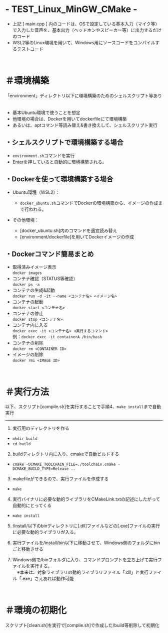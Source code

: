 # - TEST_Linux_MinGW_CMake -


- 上記 [ main.cpp ] 内のコードは、OSで設定している基本入力（マイク等）で入力した音声を、基本出力（ヘッドホンやスピーカー等）に出力するだけのコード
- WSL2等のLinux環境を用いて、Windows用にソースコードをコンパイルするテストコード
<br>


# ＃環境構築

「environment」ディレクトリ以下に環境構築のためのシェルスクリプト等あり<br>
　
- 基本Ubuntu環境で使うことを想定
- 他環境の場合は、Dockerを用いてdockerfileにて環境構築
- あるいは、aptコマンド等読み替え&書き換えして、シェルスクリプト実行


## ・シェルスクリプトで環境構築する場合

- `environment.sh`コマンドを実行
- Enterを押していると自動的に環境構築される。

## ・Dockerを使って環境構築する場合

- Ubuntu環境（WSL2）：
    - `docker_ubuntu.sh`コマンドでDockerの環境構築から、イメージの作成まで行われる。

- その他環境：
    - [docker_ubuntu.sh]内のコマンドを適宜読み替え
    - [environment/dockerfile]を用いてDockerイメージの作成

## ・Dockerコマンド簡易まとめ

- 取得済みイメージ表示<br>
`docker images`<br>
- コンテナ確認（STATUS等確認）<br>
`docker ps -a`<br>
- コンテナの生成&起動<br>
`docker run -d -it --name <コンテナ名> <イメージ名>`<br>
- コンテナの起動<br>
`docker start <コンテナ名>`<br>
- コンテナの停止<br>
`docker stop <コンテナ名>`<br>
- コンテナ内に入る<br>
`docker exec -it <コンテナ名> <実行するコマンド>`<br>
例：`docker exec -it containerA /bin/bash`<br>
- コンテナの削除<br>
`docker rm <CONTAINER ID>`<br>
- イメージの削除<br>
`docker rmi <IMAGE ID>`<br>


<br>


# ＃実行方法


以下、スクリプト[compile.sh]を実行することで手順4、`make install`まで自動実行

<hr>

1. 実行用のディレクトリを作る<br>
- `mkdir build`<br>
- `cd build`

2. buildディレクトリ内に入り、cmakeで自動ビルドする<br>
- `cmake -DCMAKE_TOOLCHAIN_FILE=./toolchain.cmake -DCMAKE_BUILD_TYPE=Release ..`<br>


3. makefileができるので、実行ファイルを作成する<br>
- `make`<br>



4. 実行バイナリに必要な動的ライブラリをCMakeLink.txtの記述にしたがって自動的にとってくる<br>
- `make install`<br>

5. /install/以下のbinディレクトリに[.dll]ファイルなどの[.exe]ファイルの実行に必要な動的ライブラリが入る。<br>


6. 実行ファイルを/install/bin以下に移動させて、Windows側のフォルダにbinごと移動させる<br>

7. Windows側で/binフォルダに入り、コマンドプロンプトを立ち上げて実行ファイルを実行する。<br/>
　※本来は、対象ライブラリの動的ライブラリファイル「.dll」と実行ファイル「.exe」さえあれば動作可能

<br>


# ＃環境の初期化

スクリプト[clean.sh]を実行で[compile.sh]で作成した/build等削除して初期化
